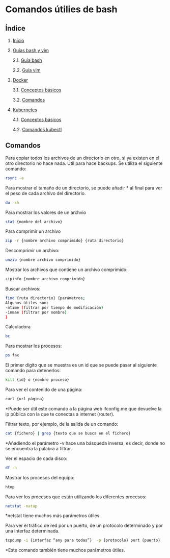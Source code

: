 # Comandos útilies de bash

## Índice

1. [Inicio](../../../)

2. [Guías bash y vim](.)

    2.1. [Guía bash](./bash.md)

    2.2. [Guía vim](./vim.md)
 
3. [Docker](../Docker/)

    3.1. [Conceptos básicos](../Conceptos.md)
    
    3.2. [Comandos](../comandos.md)

4. [Kubernetes](../Kubernetes/)

    4.1. [Conceptos básicos](../Kubernetes/Conceptos.md)

    4.2. [Comandos kubectl](../Kubernetes//Comandos_kubectl.md)

## Comandos
Para copiar todos los archivos de un directorio en otro, si ya existen en el otro directorio no hace nada. Útil para hace backups. Se utiliza el siguiente comando:
```bash
rsync -a
```
Para mostrar el tamaño de un directorio, se puede añadir * al final para ver el peso de cada archivo del directorio.
```bash
du -sh 
```
Para mostrar los valores de un archvio
```bash
stat {nombre del archivo}
```
Para comprimir un archivo
```bash
zip -r {nombre archivo comprimido} {ruta directorio}
```
Descomprimir un archivo:
```bash
unzip {nombre archivo comprimido}
```
Mostrar los archivos que contiene un archivo comprimido:
```bash
zipinfo {nombre archivo comprimido}
```
Buscar archivos:
```bash
find {ruta directorio} {parámetros; 
Algunos útiles son:
-mtime (filtrar por tiempo de modificación)
-inmae (filtrar por nombre)
}
```
Calculadora
```bash
bc
```
Para mostrar los procesos:
```bash
ps fax
```
El primer dígito que se muestra es un id que se puede pasar al siguiente comando para detenerlos:
```bash
kill {id} o {nombre proceso}
```
Para ver el contenido de una página:
```bash
curl {url página}
```
*Puede ser útil este comando a la página web ifconfig.me que devuelve la ip pública con la que te conectas a internet (router).

Filtrar texto, por ejemplo, de la salida de un comando:
```bash
cat {fichero} | grep {texto que se busca en el fichero}
```
*Añadiendo el parámetro -v hace una básqueda inversa, es decir, donde no se encuentra la palabra a filtrar.

Ver el espacio de cada disco:
```bash
df -h
```
Mostrar los procesos del equipo:
```bash
htop
```
Para ver los procesos que están utilizando los diferentes procesos:

```bash
netstat -natup
```
*netstat tiene muchos más parámetros útiles.

Para ver el tráfico de red por un puerto, de un protocolo determinado y por una interfaz determinada.
```bash
tcpdump -i {interfaz “any para todas”}  -p {protocolo} port {puerto}
```
*Este comando también tiene muchos parámetros útiles.

